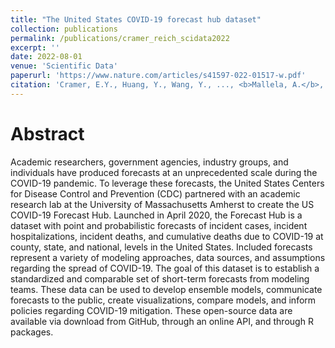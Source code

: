 ```yaml
---
title: "The United States COVID-19 forecast hub dataset"
collection: publications
permalink: /publications/cramer_reich_scidata2022
excerpt: ''
date: 2022-08-01
venue: 'Scientific Data'
paperurl: 'https://www.nature.com/articles/s41597-022-01517-w.pdf'
citation: 'Cramer, E.Y., Huang, Y., Wang, Y., ..., <b>Mallela, A.</b>, ...'
---
```


# Abstract 
Academic researchers, government agencies, industry groups, and individuals have produced forecasts at an unprecedented scale during the COVID-19 pandemic. To leverage these forecasts, the United States Centers for Disease Control and Prevention (CDC) partnered with an academic research lab at the University of Massachusetts Amherst to create the US COVID-19 Forecast Hub. Launched in April 2020, the Forecast Hub is a dataset with point and probabilistic forecasts of incident cases, incident hospitalizations, incident deaths, and cumulative deaths due to COVID-19 at county, state, and national, levels in the United States. Included forecasts represent a variety of modeling approaches, data sources, and assumptions regarding the spread of COVID-19. The goal of this dataset is to establish a standardized and comparable set of short-term forecasts from modeling teams. These data can be used to develop ensemble models, communicate forecasts to the public, create visualizations, compare models, and inform policies regarding COVID-19 mitigation. These open-source data are available via download from GitHub, through an online API, and through R packages.
